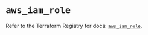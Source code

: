 # `aws_iam_role`

Refer to the Terraform Registry for docs: [`aws_iam_role`](https://registry.terraform.io/providers/hashicorp/aws/6.14.0/docs/resources/iam_role).
